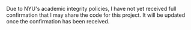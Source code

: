 Due to NYU's academic integrity policies, I have not yet received full confirmation that I may share the code for this project. It will be updated once the confirmation has been received. 
